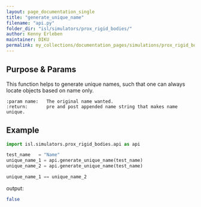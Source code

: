 ```yaml
---
layout: page_documentation_single
title: "generate_unique_name"
filename: "api.py"
folder_dir: "isl/simulators/prox_rigid_bodies/"
author: Kenny Erleben
maintainer: DIKU
permalink: my_collections/documentation_pages/simulations/prox_rigid_bodies/api/generate_unique_name
---
```

## Purpose & Params
This function helps to generate unique names, such that one can always locate objects based on name only.

    :param name:   The original name wanted.
    :return:       pre and post appended name string that makes name unique.


## Example
```python
import isl.simulators.prox_rigid_bodies.api as api

test_name   = "Name"
unique_name_1 = api.generate_unique_name(test_name)
unique_name_2 = api.generate_unique_name(test_name)

unique_name_1 == unique_name_2
```
output:
```bash
false
```